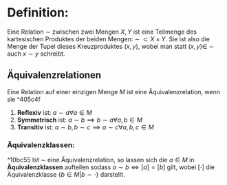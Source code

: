 # Definition:
Eine Relation $\sim$ zwischen zwei Mengen $X, Y$ ist eine Teilmenge des kartesischen Produktes der beiden Mengen: $\sim \; \subset X \times Y$. Sie ist also die Menge der Tupel dieses Kreuzproduktes $(x, y)$, wobei man statt $(x, y) \in \; \sim$ auch $x \sim y$ schreibt.
## Äquivalenzrelationen
Eine Relation auf einer einzigen Menge $M$ ist eine Äquivalenzrelation, wenn sie ^405c4f
1. **Reflexiv** ist: $a \sim a \forall a \in M$
2. **Symmetrisch** ist: $a \sim b \implies b \sim a \forall a,b \in M$
3. **Transitiv** ist: $a \sim b, b \sim c \implies a \sim c \forall a,b,c \in M$
### Äquivalenzklassen:
^10bc55
Ist $\sim$ eine Äquivalenzrelation, so lassen sich die $a \in M$ in **Äquivalenzklassen** aufteilen sodass $a \sim b \Leftrightarrow [a] = [b]$ gilt, wobei $[\cdot]$ die Äquivalenzklasse $\{b \in M | b \sim \cdot\}$ darstellt. 